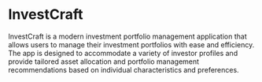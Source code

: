 # InvestCraft
InvestCraft is a modern investment portfolio management application that allows users to manage their investment portfolios with ease and efficiency. The app is designed to accommodate a variety of investor profiles and provide tailored asset allocation and portfolio management recommendations based on individual characteristics and preferences.
